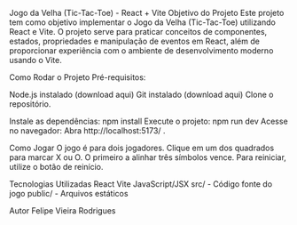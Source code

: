 Jogo da Velha (Tic-Tac-Toe) - React + Vite
Objetivo do Projeto
Este projeto tem como objetivo implementar o Jogo da Velha (Tic-Tac-Toe) utilizando React e Vite. O projeto serve para praticar conceitos de componentes, estados, propriedades e manipulação de eventos em React, além de proporcionar experiência com o ambiente de desenvolvimento moderno usando o Vite.

Como Rodar o Projeto
Pré-requisitos:

Node.js instalado (download aqui)
Git instalado (download aqui)
Clone o repositório.

Instale as dependências:
npm install
Execute o projeto:
npm run dev
Acesse no navegador: Abra http://localhost:5173/ .

Como Jogar
O jogo é para dois jogadores.
Clique em um dos quadrados para marcar X ou O.
O primeiro a alinhar três símbolos vence.
Para reiniciar, utilize o botão de reinício.

Tecnologias Utilizadas
React
Vite
JavaScript/JSX
src/ - Código fonte do jogo
public/ - Arquivos estáticos

Autor
Felipe Vieira Rodrigues
